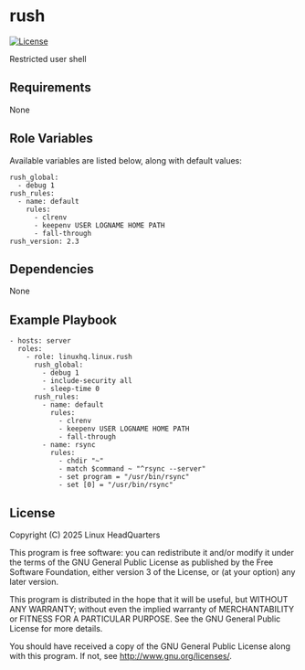 # rush

[![License](https://img.shields.io/badge/license-GPLv3-lightgreen)](https://www.gnu.org/licenses/gpl-3.0.en.html#license-text)

Restricted user shell

## Requirements

None

## Role Variables

Available variables are listed below, along with default values:

    rush_global:
      - debug 1
    rush_rules:
      - name: default
        rules:
          - clrenv
          - keepenv USER LOGNAME HOME PATH
          - fall-through
    rush_version: 2.3

## Dependencies

None

## Example Playbook

    - hosts: server
      roles:
        - role: linuxhq.linux.rush
          rush_global:
            - debug 1
            - include-security all
            - sleep-time 0
          rush_rules:
            - name: default
              rules:
                - clrenv
                - keepenv USER LOGNAME HOME PATH
                - fall-through
            - name: rsync
              rules:
                - chdir "~"
                - match $command ~ "^rsync --server"
                - set program = "/usr/bin/rsync"
                - set [0] = "/usr/bin/rsync"

## License

Copyright (C) 2025 Linux HeadQuarters

This program is free software: you can redistribute it and/or modify
it under the terms of the GNU General Public License as published by
the Free Software Foundation, either version 3 of the License, or
(at your option) any later version.

This program is distributed in the hope that it will be useful,
but WITHOUT ANY WARRANTY; without even the implied warranty of
MERCHANTABILITY or FITNESS FOR A PARTICULAR PURPOSE. See the
GNU General Public License for more details.

You should have received a copy of the GNU General Public License
along with this program. If not, see <http://www.gnu.org/licenses/>.
